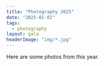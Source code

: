 ```yaml
---
title: "Photography 2025"
date: "2025-01-01"
tags: 
  - photography
layout: gala
headerImage: "img/*.jpg"
---
```


Here are some photos from this year.
